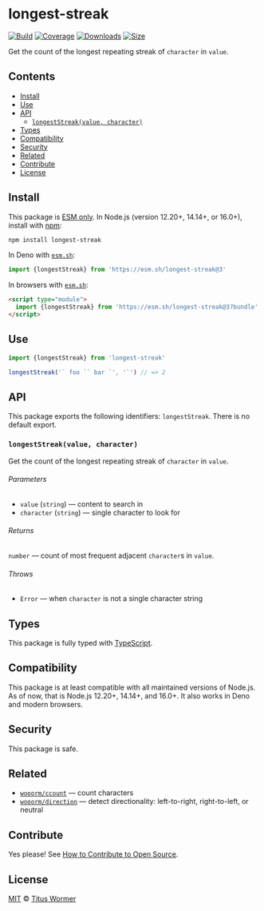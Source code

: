 # longest-streak

[![Build][build-badge]][build]
[![Coverage][coverage-badge]][coverage]
[![Downloads][downloads-badge]][downloads]
[![Size][size-badge]][size]

Get the count of the longest repeating streak of `character` in `value`.

## Contents

*   [Install](#install)
*   [Use](#use)
*   [API](#api)
    *   [`longestStreak(value, character)`](#longeststreakvalue-character)
*   [Types](#types)
*   [Compatibility](#compatibility)
*   [Security](#security)
*   [Related](#related)
*   [Contribute](#contribute)
*   [License](#license)

## Install

This package is [ESM only][esm].
In Node.js (version 12.20+, 14.14+, or 16.0+), install with [npm][]:

```sh
npm install longest-streak
```

In Deno with [`esm.sh`][esmsh]:

```js
import {longestStreak} from 'https://esm.sh/longest-streak@3'
```

In browsers with [`esm.sh`][esmsh]:

```html
<script type="module">
  import {longestStreak} from 'https://esm.sh/longest-streak@3?bundle'
</script>
```

## Use

```js
import {longestStreak} from 'longest-streak'

longestStreak('` foo `` bar `', '`') // => 2
```

## API

This package exports the following identifiers: `longestStreak`.
There is no default export.

### `longestStreak(value, character)`

Get the count of the longest repeating streak of `character` in `value`.

###### Parameters

*   `value` (`string`) — content to search in
*   `character` (`string`) — single character to look for

###### Returns

`number` — count of most frequent adjacent `character`s in `value`.

###### Throws

*   `Error` — when `character` is not a single character string

## Types

This package is fully typed with [TypeScript][].

## Compatibility

This package is at least compatible with all maintained versions of Node.js.
As of now, that is Node.js 12.20+, 14.14+, and 16.0+.
It also works in Deno and modern browsers.

## Security

This package is safe.

## Related

*   [`wooorm/ccount`](https://github.com/wooorm/ccount)
    — count characters
*   [`wooorm/direction`](https://github.com/wooorm/direction)
    — detect directionality: left-to-right, right-to-left, or neutral

## Contribute

Yes please!
See [How to Contribute to Open Source][contribute].

## License

[MIT][license] © [Titus Wormer][author]

<!-- Definitions -->

[build-badge]: https://github.com/wooorm/longest-streak/workflows/main/badge.svg

[build]: https://github.com/wooorm/longest-streak/actions

[coverage-badge]: https://img.shields.io/codecov/c/github/wooorm/longest-streak.svg

[coverage]: https://codecov.io/github/wooorm/longest-streak

[downloads-badge]: https://img.shields.io/npm/dm/longest-streak.svg

[downloads]: https://www.npmjs.com/package/longest-streak

[size-badge]: https://img.shields.io/bundlephobia/minzip/longest-streak.svg

[size]: https://bundlephobia.com/result?p=longest-streak

[npm]: https://docs.npmjs.com/cli/install

[esmsh]: https://esm.sh

[license]: license

[author]: https://wooorm.com

[esm]: https://gist.github.com/sindresorhus/a39789f98801d908bbc7ff3ecc99d99c

[typescript]: https://www.typescriptlang.org

[contribute]: https://opensource.guide/how-to-contribute/

